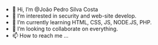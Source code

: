 - 👋 Hi, I’m @João Pedro Silva Costa
- 👀 I’m interested in security and web-site develop.
- 🌱 I’m currently learning HTML, CSS, JS, NODE.JS, PHP.
- 💞️ I’m looking to collaborate on everything.
- 📫 How to reach me ...

<!---
 is a ✨ special ✨ repository because its `README.md` (this file) appears on your GitHub profile.
You can click the Preview link to take a look at your changes.
--->
